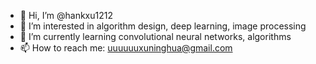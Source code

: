 - 👋 Hi, I’m @hankxu1212
- 👀 I’m interested in algorithm design, deep learning, image processing
- 🌱 I’m currently learning convolutional neural networks, algorithms
- 📫 How to reach me: uuuuuuxuninghua@gmail.com

<!---
hankxu1212/hankxu1212 is a ✨ special ✨ repository because its `README.md` (this file) appears on your GitHub profile.
You can click the Preview link to take a look at your changes.
--->
